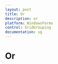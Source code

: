 ```yaml
---
layout: post
title: Or
description: or
platform: WindowsForms
control: GridGrouping
documentation: ug
---
```


# Or

